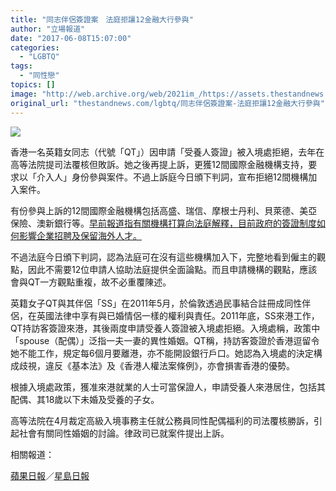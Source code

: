 ```yaml
---
title: "同志伴侶簽證案　法庭拒讓12金融大行參與"
author: "立場報道"
date: "2017-06-08T15:07:00"
categories:
  - "LGBTQ"
tags:
  - "同性戀"
topics: []
image: "http://web.archive.org/web/2021im_/https://assets.thestandnews.com/media/photos/lgbtq-07_FlL1G.png"
original_url: "thestandnews.com/lgbtq/同志伴侶簽證案-法庭拒讓12金融大行參與"
---
```

![](http://web.archive.org/web/2021im_/https://assets.thestandnews.com/media/photos/lgbtq-07_FlL1G.png)

香港一名英籍女同志（代號「QT」）因申請「受養人簽證」被入境處拒絕，去年在高等法院提司法覆核但敗訴。她之後再提上訴，更獲12間國際金融機構支持，要求以「介入人」身份參與案件。不過上訴庭今日頒下判詞，宣布拒絕12間機構加入案件。

有份參與上訴的12間國際金融機構包括高盛、瑞信、摩根士丹利、貝萊德、美亞保險、澳新銀行等。[早前報道指有關機構打算向法庭解釋，目前政府的簽證制度如何影響企業招聘及保留海外人才。](../../lgbtq/12%E5%9C%8B%E9%9A%9B%E9%87%91%E8%9E%8D%E5%A4%A7%E8%A1%8C-%E7%BD%95%E6%9C%89%E7%94%B3%E8%AB%8B%E4%BB%8B%E5%85%A5%E5%90%8C%E5%BF%97%E4%BC%B4%E4%BE%B6%E9%A6%99%E6%B8%AF%E7%B0%BD%E8%AD%89%E6%A1%88%E4%B8%8A%E8%A8%B4/)

不過法庭今日頒下判詞，認為法庭可在沒有這些機構加入下，完整地看到僱主的觀點，因此不需要12位申請人協助法庭提供全面論點。而且申請機構的觀點，應該會與QT一方觀點重複，故不必重覆陳述。

英籍女子QT與其伴侶「SS」在2011年5月，於倫敦透過民事結合註冊成同性伴侶，在英國法律中享有與已婚情侶一樣的權利與責任。2011年底，SS來港工作，QT持訪客簽證來港，其後兩度申請受養人簽證被入境處拒絕。入境處稱，政策中「spouse（配偶）」泛指一夫一妻的異性婚姻。QT稱，持訪客簽證於香港逗留令她不能工作，規定每6個月要離港，亦不能開設銀行戶口。她認為入境處的決定構成歧視，違反《基本法》及《香港人權法案條例》，亦會損害香港的優勢。

根據入境處政策，獲准來港就業的人士可當保證人，申請受養人來港居住，包括其配偶、其18歲以下未婚及受養的子女。

高等法院在4月裁定高級入境事務主任就公務員同性配偶福利的司法覆核勝訴，引起社會有關同性婚姻的討論。律政司已就案件提出上訴。

相關報道：

[蘋果日報](http://web.archive.org/web/20211229132538/http://hk.apple.nextmedia.com/realtime/news/20170608/56799001)／[星島日報](http://web.archive.org/web/20211229132538/http://std.stheadline.com/instant/articles/detail/422440-%E9%A6%99%E6%B8%AF-%E5%90%8C%E6%80%A7%E9%85%8D%E5%81%B6%E4%BE%86%E6%B8%AF%E7%B0%BD%E8%AD%89%E4%B8%8A%E8%A8%B4%E6%A1%88+%E6%B3%95%E5%BA%AD%E6%8B%9212%E5%9C%8B%E9%9A%9B%E5%A4%A7%E8%A1%8C%E4%BB%8B%E5%85%A5)